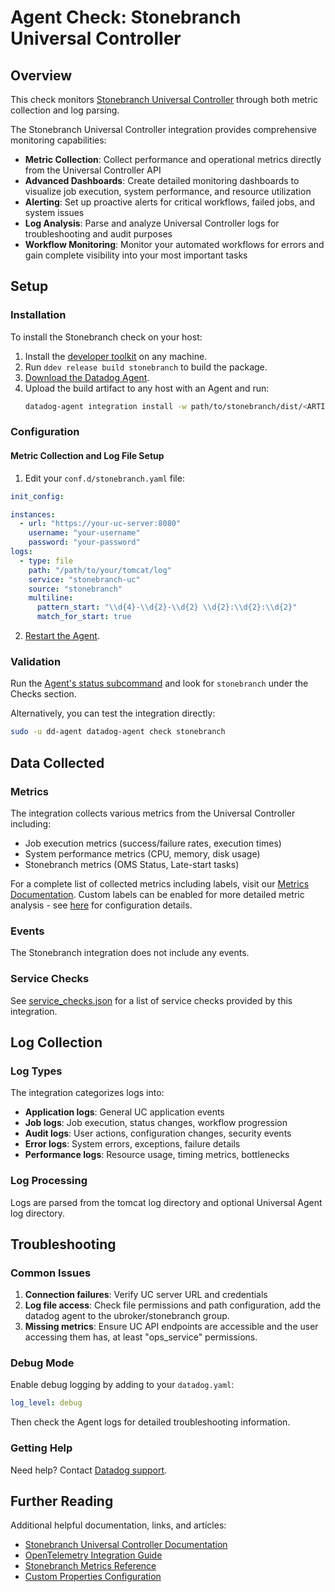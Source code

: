 # Agent Check: Stonebranch Universal Controller

## Overview

This check monitors [Stonebranch Universal Controller][1] through both metric collection and log parsing.

The Stonebranch Universal Controller integration provides comprehensive monitoring capabilities:

- **Metric Collection**: Collect performance and operational metrics directly from the Universal Controller API
- **Advanced Dashboards**: Create detailed monitoring dashboards to visualize job execution, system performance, and resource utilization
- **Alerting**: Set up proactive alerts for critical workflows, failed jobs, and system issues
- **Log Analysis**: Parse and analyze Universal Controller logs for troubleshooting and audit purposes
- **Workflow Monitoring**: Monitor your automated workflows for errors and gain complete visibility into your most important tasks

## Setup

### Installation

To install the Stonebranch check on your host:

1. Install the [developer toolkit][2] on any machine.
2. Run `ddev release build stonebranch` to build the package.
3. [Download the Datadog Agent][3].
4. Upload the build artifact to any host with an Agent and run:
   ```bash
   datadog-agent integration install -w path/to/stonebranch/dist/<ARTIFACT_NAME>.whl
   ```

### Configuration

#### Metric Collection and Log File Setup

1. Edit your `conf.d/stonebranch.yaml` file:

```yaml
init_config:

instances:
  - url: "https://your-uc-server:8080"
    username: "your-username"
    password: "your-password"
logs:
  - type: file
    path: "/path/to/your/tomcat/log"
    service: "stonebranch-uc"
    source: "stonebranch"
    multiline:
      pattern_start: "\\d{4}-\\d{2}-\\d{2} \\d{2}:\\d{2}:\\d{2}"
      match_for_start: true
```

2. [Restart the Agent][4].

### Validation

Run the [Agent's status subcommand][5] and look for `stonebranch` under the Checks section.

Alternatively, you can test the integration directly:

```bash
sudo -u dd-agent datadog-agent check stonebranch
```

## Data Collected

### Metrics

The integration collects various metrics from the Universal Controller including:

- Job execution metrics (success/failure rates, execution times)
- System performance metrics (CPU, memory, disk usage)
- Stonebranch metrics (OMS Status, Late-start tasks)

For a complete list of collected metrics including labels, visit our [Metrics Documentation][6]. Custom labels can be enabled for more detailed metric analysis - see [here][7] for configuration details.

### Events

The Stonebranch integration does not include any events.

### Service Checks

See [service_checks.json][8] for a list of service checks provided by this integration.

## Log Collection

### Log Types

The integration categorizes logs into:

- **Application logs**: General UC application events
- **Job logs**: Job execution, status changes, workflow progression
- **Audit logs**: User actions, configuration changes, security events
- **Error logs**: System errors, exceptions, failure details
- **Performance logs**: Resource usage, timing metrics, bottlenecks

### Log Processing

Logs are parsed from the tomcat log directory and optional Universal Agent log directory.

## Troubleshooting

### Common Issues

1. **Connection failures**: Verify UC server URL and credentials
2. **Log file access**: Check file permissions and path configuration, add the datadog agent to the ubroker/stonebranch group.
4. **Missing metrics**: Ensure UC API endpoints are accessible and the user accessing them has, at least "ops_service" permissions.

### Debug Mode

Enable debug logging by adding to your `datadog.yaml`:

```yaml
log_level: debug
```

Then check the Agent logs for detailed troubleshooting information.

### Getting Help

Need help? Contact [Datadog support][9].

## Further Reading

Additional helpful documentation, links, and articles:

- [Stonebranch Universal Controller Documentation][1]
- [OpenTelemetry Integration Guide][10]
- [Stonebranch Metrics Reference][6]
- [Custom Properties Configuration][7]

[1]: https://www.stonebranch.com/universal-automation-platform/
[2]: https://docs.datadoghq.com/developers/integrations/python/
[3]: https://app.datadoghq.com/account/settings/agent/latest
[4]: https://docs.datadoghq.com/agent/guide/agent-commands/#start-stop-and-restart-the-agent
[5]: https://docs.datadoghq.com/agent/guide/agent-commands/#agent-status-and-information
[6]: https://stonebranchdocs.atlassian.net/wiki/spaces/UA78/pages/1086492473/Provided+Metrics
[7]: https://stonebranchdocs.atlassian.net/wiki/spaces/UC78/pages/1086484929/Properties#Properties-Overview
[8]: https://github.com/DataDog/integrations-extras/blob/master/stonebranch/assets/service_checks.json
[9]: https://docs.datadoghq.com/help/
[10]: https://stonebranchdocs.atlassian.net/wiki/spaces/UC78/pages/1086463674/Integrating+OpenTelemetry